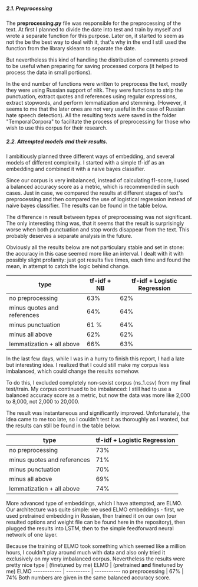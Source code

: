 ##### 2.1. Preprocessing

The **preprocessing.py** file was responsible for the preprocessing of the text. 
At first I planned to divide the date into test and train by myself and wrote a separate function for this purpose. Later on, it started to seem as not the be the best way to deal with it, that's why in the end I still used the function from the library sklearn to separate the date.

But nevertheless this kind of handling the distribution of comments proved to be useful when preparing for saving processed corpora (it helped to process the data in small portions). 

In the end number of functions were written to preprocess the text, mostly they were using Russian support of nltk.
They were functions to strip the punctuation, extract quotes and references using regular expressions, extract stopwords, and perform lemmatization and stemming. (However, it seems to me that the later ones are not very useful in the case of Russian hate speech detection).
All the resulting texts were saved in the folder "TemporalCorpora" to facilitate the process of preprocessing for those who wish to use this corpus for their research. 
 
 ##### 2.2. Attempted models and their results.
 
I ambitiously planned three different ways of embedding, and several models of different complexity.
I started with a simple tf-idf as an embedding and combined it with a naive bayes classifier. 

Since our corpus is very imbalanced, instead of calculating f1-score, I used a balanced accuracy score as a metric, which is recommended in such cases.
Just in case, we compared the results at different stages of text's preprocessing and then compared the use of logistical regression instead of naive bayes classifier. The results can be found in the table below.

The difference in result between types of preprocessing was not significant. The only interesting thing was, that  it seems that the result is surprisingly worse when both punctuation and stop words disappear from the text. This probably deserves a separate analysis in the future.

Obviously all the results below are not particulary stable and set in stone: the accuracy in this case seemed more like an interval. I dealt with it with possibly slight profanity: just got results five times, each time and found the mean, in attempt to catch the logic behind change.
 
 type | tf-idf + NB | tf-idf + Logistic Regression 
------------ | ----------|------------ 
no preprocessing | 63% | 62%
minus quotes and references | 64% | 64%
minus punctuation | 61 % | 64%
minus all above | 62% | 62%
lemmatization + all above | 66% | 63%

In the last few days, while I was in a hurry to finish this report, I had a late but interesting idea. I realized that I could still make my corpus less imbalanced, which could change the results somehow.

To do this, I excluded completely non-sexist corpus (ns_1.csv) from my final test/train. My  corpus continued to be imbalanced: I still had to use a balanced accuracy score as a metric, but now the data was more like 2,000 to 8,000, not 2,000 to 20,000.

The result was instantaneous and significantly improved. Unfortunately, the idea came to me too late, so I couldn't test it as thoroughly as I wanted, but the results can still be found in the table below. 

 type |  tf-idf + Logistic Regression 
------------ | ----------
no preprocessing |  73%
minus quotes and references |  71%
minus punctuation | 70% 
minus all above | 69% 
lemmatization + all above | 74% 

More advanced type of embeddings, which I have attempted, are ELMO. Our architecture was quite simple: we used ELMO embeddings - first, we used pretrained embedding in Russian, then trained it on our own (our resulted options and weight file can be found here in the repository), then plugged the results into LSTM, then to the simple feedforward neural network of one layer.

Because the training of ELMO took something which seemed like a million hours, I couldn't play around much with data and also only tried it exclusively on my very imbalanced corpus.
Nevertheless the results were pretty nice
 type | (finetuned by me) ELMO | (pretrained **and** finetuned by me) ELMO 
------------ | ---------- | -----------
no preprocessing |  67% | 74%
Both numbers are given in the same balanced accuracy score.

